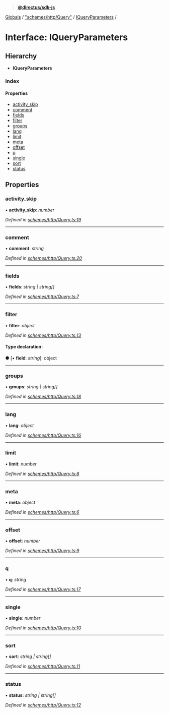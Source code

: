 > **[@directus/sdk-js](../README.md)**

[Globals](../README.md) / ["schemes/http/Query"](../modules/_schemes_http_query_.md) / [IQueryParameters](_schemes_http_query_.iqueryparameters.md) /

# Interface: IQueryParameters

## Hierarchy

* **IQueryParameters**

### Index

#### Properties

* [activity_skip](_schemes_http_query_.iqueryparameters.md#activity_skip)
* [comment](_schemes_http_query_.iqueryparameters.md#comment)
* [fields](_schemes_http_query_.iqueryparameters.md#fields)
* [filter](_schemes_http_query_.iqueryparameters.md#filter)
* [groups](_schemes_http_query_.iqueryparameters.md#groups)
* [lang](_schemes_http_query_.iqueryparameters.md#lang)
* [limit](_schemes_http_query_.iqueryparameters.md#limit)
* [meta](_schemes_http_query_.iqueryparameters.md#meta)
* [offset](_schemes_http_query_.iqueryparameters.md#offset)
* [q](_schemes_http_query_.iqueryparameters.md#q)
* [single](_schemes_http_query_.iqueryparameters.md#single)
* [sort](_schemes_http_query_.iqueryparameters.md#sort)
* [status](_schemes_http_query_.iqueryparameters.md#status)

## Properties

###  activity_skip

• **activity_skip**: *number*

*Defined in [schemes/http/Query.ts:19](https://github.com/janbiasi/sdk-js/blob/75383ea/src/schemes/http/Query.ts#L19)*

___

###  comment

• **comment**: *string*

*Defined in [schemes/http/Query.ts:20](https://github.com/janbiasi/sdk-js/blob/75383ea/src/schemes/http/Query.ts#L20)*

___

###  fields

• **fields**: *string | string[]*

*Defined in [schemes/http/Query.ts:7](https://github.com/janbiasi/sdk-js/blob/75383ea/src/schemes/http/Query.ts#L7)*

___

###  filter

• **filter**: *object*

*Defined in [schemes/http/Query.ts:13](https://github.com/janbiasi/sdk-js/blob/75383ea/src/schemes/http/Query.ts#L13)*

#### Type declaration:

● \[▪ **field**: *string*\]: object

___

###  groups

• **groups**: *string | string[]*

*Defined in [schemes/http/Query.ts:18](https://github.com/janbiasi/sdk-js/blob/75383ea/src/schemes/http/Query.ts#L18)*

___

###  lang

• **lang**: *object*

*Defined in [schemes/http/Query.ts:16](https://github.com/janbiasi/sdk-js/blob/75383ea/src/schemes/http/Query.ts#L16)*

___

###  limit

• **limit**: *number*

*Defined in [schemes/http/Query.ts:8](https://github.com/janbiasi/sdk-js/blob/75383ea/src/schemes/http/Query.ts#L8)*

___

###  meta

• **meta**: *object*

*Defined in [schemes/http/Query.ts:6](https://github.com/janbiasi/sdk-js/blob/75383ea/src/schemes/http/Query.ts#L6)*

___

###  offset

• **offset**: *number*

*Defined in [schemes/http/Query.ts:9](https://github.com/janbiasi/sdk-js/blob/75383ea/src/schemes/http/Query.ts#L9)*

___

###  q

• **q**: *string*

*Defined in [schemes/http/Query.ts:17](https://github.com/janbiasi/sdk-js/blob/75383ea/src/schemes/http/Query.ts#L17)*

___

###  single

• **single**: *number*

*Defined in [schemes/http/Query.ts:10](https://github.com/janbiasi/sdk-js/blob/75383ea/src/schemes/http/Query.ts#L10)*

___

###  sort

• **sort**: *string | string[]*

*Defined in [schemes/http/Query.ts:11](https://github.com/janbiasi/sdk-js/blob/75383ea/src/schemes/http/Query.ts#L11)*

___

###  status

• **status**: *string | string[]*

*Defined in [schemes/http/Query.ts:12](https://github.com/janbiasi/sdk-js/blob/75383ea/src/schemes/http/Query.ts#L12)*
